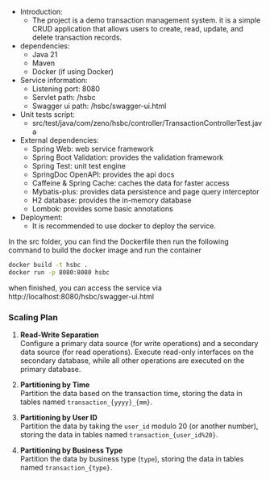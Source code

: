 - Introduction:
    - The project is a demo transaction management system. it is a simple CRUD application that allows users to create, read, update, and delete transaction records.
- dependencies:
    - Java 21
    - Maven
    - Docker (if using Docker)
- Service information:
    - Listening port: 8080
    - Servlet path: /hsbc
    - Swagger ui path: /hsbc/swagger-ui.html
- Unit tests script:
    - src/test/java/com/zeno/hsbc/controller/TransactionControllerTest.java
- External dependencies:
    - Spring Web: web service framework
    - Spring Boot Validation: provides the validation framework
    - Spring Test: unit test engine
    - SpringDoc OpenAPI: provides the api docs
    - Caffeine & Spring Cache: caches the data for faster access
    - Mybatis-plus: provides data persistence and page query interceptor
    - H2 database: provides the in-memory database
    - Lombok: provides some basic annotations
- Deployment:
    - It is recommended to use docker to deploy the service.

In the src folder, you can find the Dockerfile then run the following command to build the docker image and run the container

```bash
docker build -t hsbc .
docker run -p 8080:8080 hsbc
```
when finished, you can access the service via http://localhost:8080/hsbc/swagger-ui.html

### Scaling Plan

1. **Read-Write Separation**  
   Configure a primary data source (for write operations) and a secondary data source (for read operations). Execute read-only interfaces on the secondary database, while all other operations are executed on the primary database.

2. **Partitioning by Time**  
   Partition the data based on the transaction time, storing the data in tables named `transaction_{yyyy}_{mm}`.

3. **Partitioning by User ID**  
   Partition the data by taking the `user_id` modulo 20 (or another number), storing the data in tables named `transaction_{user_id%20}`.

4. **Partitioning by Business Type**  
   Partition the data by business type (`type`), storing the data in tables named `transaction_{type}`.